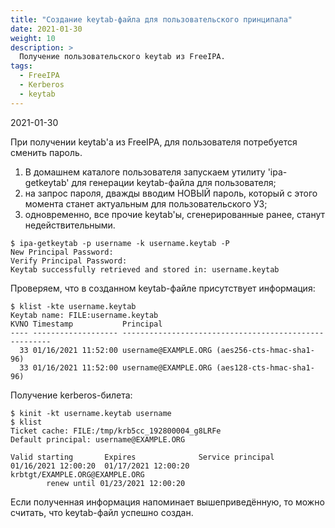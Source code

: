```yaml
---
title: "Создание keytab-файла для пользовательского принципала"
date: 2021-01-30
weight: 10
description: >
  Получение пользовательского keytab из FreeIPA.
tags:
  - FreeIPA
  - Kerberos
  - keytab
---
```


2021-01-30

При получении keytab'а из FreeIPA, для пользователя потребуется сменить пароль.

1. В домашнем каталоге пользователя запускаем утилиту 'ipa-getkeytab' для генерации keytab-файла для пользователя;
2. на запрос пароля, дважды вводим НОВЫЙ пароль, который с этого момента станет актуальным для пользовательского УЗ;
3. одновременно, все прочие keytab'ы, сгенерированные ранее, станут недействительными.
```
$ ipa-getkeytab -p username -k username.keytab -P
New Principal Password:
Verify Principal Password:
Keytab successfully retrieved and stored in: username.keytab
```

Проверяем, что в созданном keytab-файле присутствует информация:
```
$ klist -kte username.keytab
Keytab name: FILE:username.keytab
KVNO Timestamp           Principal
---- ------------------- ------------------------------------------------------
  33 01/16/2021 11:52:00 username@EXAMPLE.ORG (aes256-cts-hmac-sha1-96)
  33 01/16/2021 11:52:00 username@EXAMPLE.ORG (aes128-cts-hmac-sha1-96)
```

Получение kerberos-билета:
```
$ kinit -kt username.keytab username
$ klist
Ticket cache: FILE:/tmp/krb5cc_192800004_g8LRFe
Default principal: username@EXAMPLE.ORG
 
Valid starting       Expires              Service principal
01/16/2021 12:00:20  01/17/2021 12:00:20  krbtgt/EXAMPLE.ORG@EXAMPLE.ORG
        renew until 01/23/2021 12:00:20
```

Если полученная информация напоминает вышеприведённую, то можно считать, что keytab-файл успешно создан.
